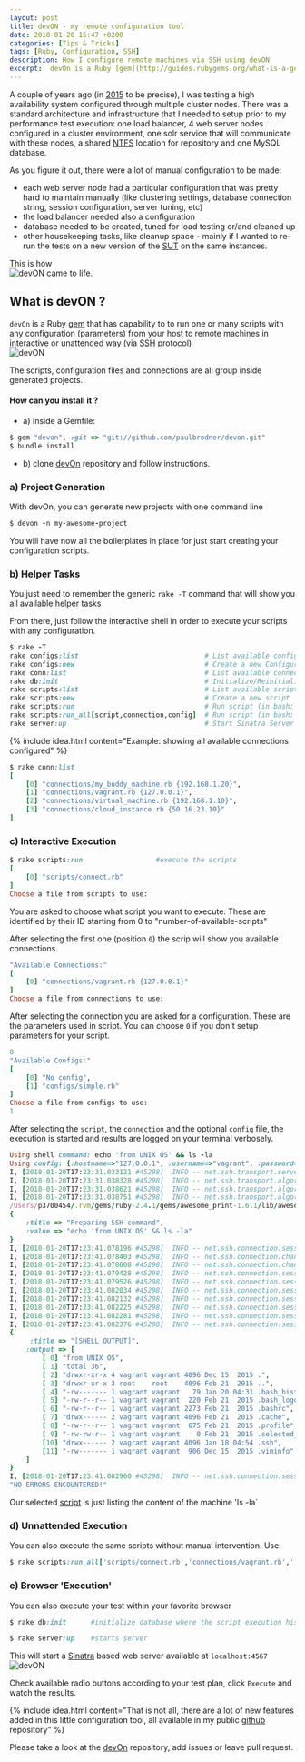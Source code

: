 ```yaml
---
layout: post
title: devON - my remote configuration tool
date: 2018-01-20 15:47 +0200
categories: [Tips & Tricks]
tags: [Ruby, Configuration, SSH]
description: How I configure remote machines via SSH using devON
excerpt:  devOn is a Ruby [gem](http://guides.rubygems.org/what-is-a-gem/) that has capability to to run one or many scripts with any configuration
---
```

A couple of years ago (in [2015](https://www.linkedin.com/in/paulbrodner/) to be precise), I was testing a high availability system configured through multiple cluster nodes.
There was a standard architecture and infrastructure that I needed to setup prior to my performance test execution: one load balancer, 4 web server nodes configured in a cluster environment, one solr service that will communicate with these nodes, a shared [NTFS](https://en.wikipedia.org/wiki/NTFS) location for repository and one MySQL database.

As you figure it out, there were a lot of manual configuration to be made:
* each web server node had a particular configuration that was pretty hard to maintain manually (like clustering settings, database connection string, session configuration, server tuning, etc)
* the load balancer needed also a configuration
* database needed to be created, tuned for load testing or/and cleaned up
* other housekeeping tasks, like cleanup space - mainly if I wanted to re-run the tests on a new version of the [SUT](https://en.wikipedia.org/wiki/System_under_test) on the same instances.

This is how  
[![devON](/images/posts/devOn-logo.png)](https://goo.gl/znSM9n)
came to life.


## What is devON ?

`devOn` is a Ruby [gem](http://guides.rubygems.org/what-is-a-gem/) that has capability to 
to run one or many scripts with any configuration (parameters) from your host to remote machines in interactive or unattended way (via [SSH](https://en.wikipedia.org/wiki/Secure_Shell) protocol)    
![devON](/images/posts/devON-idea.png)

The scripts, configuration files and connections are all group inside generated projects.

#### How can you install it ?

* a) Inside a Gemfile:
```ruby
$ gem "devon", :git => "git://github.com/paulbrodner/devon.git"
$ bundle install
```

* b) clone [devOn](https://goo.gl/znSM9n) repository and follow instructions.

### a) Project Generation
With devOn, you can generate new projects with one command line
```ruby
$ devon -n my-awesome-project
```
You will have now all the boilerplates in place for just start creating your configuration scripts.

### b) Helper Tasks
You just need to remember the generic `rake -T` command that will show you all available helper tasks

From there, just follow the interactive shell in order to execute your scripts with any configuration.

```ruby
$ rake -T
rake configs:list                               # List available configurations
rake configs:new                                # Create a new Configuration
rake conn:list                                  # List available connections
rake db:init                                    # Initialize/Reinitialize db
rake scripts:list                               # List available scripts
rake scripts:new                                # Create a new script
rake scripts:run                                # Run script (in bash: rake scripts:run CMD=1,2,3 
rake scripts:run_all[script,connection,config]  # Run script (in bash: rake scripts:run CMD=1,2,3
rake server:up                                  # Start Sinatra Server
```

{% include idea.html content="Example: showing all available connections configured" %}
```ruby
$ rake conn:list
[
    [0] "connections/my_buddy_machine.rb {192.168.1.20}",
    [1] "connections/vagrant.rb {127.0.0.1}",
    [2] "connections/virtual_machine.rb {192.168.1.10}",
    [3] "connections/cloud_instance.rb {50.16.23.10}"
]
```

### c) Interactive Execution

```ruby
$ rake scripts:run                  #execute the scripts
[
    [0] "scripts/connect.rb"
]
Choose a file from scripts to use:
```
You are asked to choose what script you want to execute.
These are identified by their ID starting from 0 to "number-of-available-scripts"

After selecting the first one (position `0`) the scrip will show you available connections.

```ruby
"Available Connections:"
[
    [0] "connections/vagrant.rb {127.0.0.1}"
]
Choose a file from connections to use:
```

After selecting the connection you are asked for a configuration. These are the parameters used in script. You can choose `0` if you don't setup parameters for your script.
```ruby
0
"Available Configs:"
[
    [0] "No config",
    [1] "configs/simple.rb"
]
Choose a file from configs to use:
1
```
After selecting the `script`, the `connection` and the optional `config` file, the execution is started and results are logged on your terminal verbosely.

```ruby
Using shell command: echo 'from UNIX OS' && ls -la
Using config: {:hostname=>"127.0.0.1", :username=>"vagrant", :password=>"vagrant", :port=>"2222"}
I, [2018-01-20T17:23:31.033121 #45298]  INFO -- net.ssh.transport.server_version[3fcd5188a3e8]: negotiating protocol version
I, [2018-01-20T17:23:31.038328 #45298]  INFO -- net.ssh.transport.algorithms[3fcd51886180]: sending KEXINIT
I, [2018-01-20T17:23:31.038621 #45298]  INFO -- net.ssh.transport.algorithms[3fcd51886180]: got KEXINIT from server
I, [2018-01-20T17:23:31.038751 #45298]  INFO -- net.ssh.transport.algorithms[3fcd51886180]: negotiating algorithms
/Users/p3700454/.rvm/gems/ruby-2.4.1/gems/awesome_print-1.6.1/lib/awesome_print/formatter.rb:378: warning: constant ::Fixnum is deprecated
{
    :title => "Preparing SSH command",
    :value => "echo 'from UNIX OS' && ls -la"
}
I, [2018-01-20T17:23:41.078196 #45298]  INFO -- net.ssh.connection.session[3fcd50c69348]: channel_open_confirmation: 0 0 0 32768
I, [2018-01-20T17:23:41.078403 #45298]  INFO -- net.ssh.connection.channel[3fcd50c65e78]: sending channel request "env"
I, [2018-01-20T17:23:41.078608 #45298]  INFO -- net.ssh.connection.channel[3fcd50c65e78]: sending channel request "exec"
I, [2018-01-20T17:23:41.079428 #45298]  INFO -- net.ssh.connection.session[3fcd50c69348]: channel_window_adjust: 0 +2097152
I, [2018-01-20T17:23:41.079526 #45298]  INFO -- net.ssh.connection.session[3fcd50c69348]: channel_success: 0
I, [2018-01-20T17:23:41.082034 #45298]  INFO -- net.ssh.connection.session[3fcd50c69348]: channel_request: 0 exit-status false
I, [2018-01-20T17:23:41.082132 #45298]  INFO -- net.ssh.connection.session[3fcd50c69348]: channel_data: 0 579b
I, [2018-01-20T17:23:41.082225 #45298]  INFO -- net.ssh.connection.session[3fcd50c69348]: channel_eof: 0
I, [2018-01-20T17:23:41.082281 #45298]  INFO -- net.ssh.connection.session[3fcd50c69348]: channel_close: 0
I, [2018-01-20T17:23:41.082376 #45298]  INFO -- net.ssh.connection.session[3fcd50c69348]: 127.0.0.1 delete channel 0 which closed locally and remotely
{
     :title => "[SHELL OUTPUT]",
    :output => [
        [ 0] "from UNIX OS",
        [ 1] "total 36",
        [ 2] "drwxr-xr-x 4 vagrant vagrant 4096 Dec 15  2015 .",
        [ 3] "drwxr-xr-x 3 root    root    4096 Feb 21  2015 ..",
        [ 4] "-rw------- 1 vagrant vagrant   79 Jan 20 04:31 .bash_history",
        [ 5] "-rw-r--r-- 1 vagrant vagrant  220 Feb 21  2015 .bash_logout",
        [ 6] "-rw-r--r-- 1 vagrant vagrant 2273 Feb 21  2015 .bashrc",
        [ 7] "drwx------ 2 vagrant vagrant 4096 Feb 21  2015 .cache",
        [ 8] "-rw-r--r-- 1 vagrant vagrant  675 Feb 21  2015 .profile",
        [ 9] "-rw-rw-r-- 1 vagrant vagrant    0 Feb 21  2015 .selected_editor",
        [10] "drwx------ 2 vagrant vagrant 4096 Jan 18 04:54 .ssh",
        [11] "-rw------- 1 vagrant vagrant  906 Dec 15  2015 .viminfo"
    ]
}
I, [2018-01-20T17:23:41.082960 #45298]  INFO -- net.ssh.connection.session[3fcd50c69348]: closing remaining channels (0 open)
"NO ERRORS ENCOUNTERED!"
```

Our selected [script](https://github.com/paulbrodner/devon/blob/master/structure/scripts/connect.rb) is just listing the content of the machine 'ls -la` 


### d) Unnattended Execution
You can also execute the same scripts without manual intervention.
Use:
```ruby
$ rake scripts:run_all['scripts/connect.rb','connections/vagrant.rb','']
```

### e) Browser 'Execution'
You can also execute your test within your favorite browser
```ruby
$ rake db:init      #initialize database where the script execution history will be saved
```

```ruby
$ rake server:up    #starts server
```
This will start a [Sinatra](http://sinatrarb.com/) based web server available at `localhost:4567` 
![devON](/images/posts/devON-server.png)

Check available radio buttons according to your test plan, click `Execute` and watch the results.

{% include idea.html content="That is not all, there are a lot of new features added in this little configuration tool, all available in my public  <a href='https://goo.gl/znSM9n'>github</a> repository" %}


Please take a look at the [devOn](https://goo.gl/znSM9n) repository, add issues or leave pull request.

